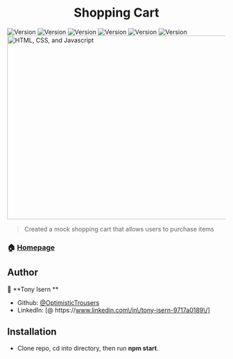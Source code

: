 <h1 align="center">Shopping Cart</h1>
<p>
  <img alt="Version" src="https://img.shields.io/badge/version-1.2-blue.svg?cacheSeconds=2592000" />
  <img alt="Version" src="https://img.shields.io/badge/library-React-white.svg?cacheSeconds=2592000" />
  <img alt="Version" src="https://img.shields.io/badge/editor-VSCode-black.svg?cacheSeconds=2592000" />
  <img alt="Version" src="https://img.shields.io/badge/language-HTML-red.svg?cacheSeconds=2592000" />
  <img alt="Version" src="https://img.shields.io/badge/language-CSS-blue.svg?cacheSeconds=2592000" />
  <img alt="Version" src="https://img.shields.io/badge/language-Javascript-yellow.svg?cacheSeconds=2592000" />
  <img src="https://user-images.githubusercontent.com/36343664/140670372-17255e8e-1ab5-41fd-ad85-c1944afa9825.png" alt = "HTML, CSS, and Javascript"width="600" height = "424"</a>

</p>

> Created a mock shopping cart that allows users to purchase items

### 🏠 [Homepage](https://github.com/OptimisticTrousers/reactCalculator)

## Author

👤 **Tony Isern **

* Github: [@OptimisticTrousers ](https://github.com/OptimisticTrousers )
* LinkedIn: [@ https:\/\/www.linkedin.com\/in\/tony-isern-9717a0189\/]

## Installation

* Clone repo, cd into directory, then run <strong>npm start</strong>. 
